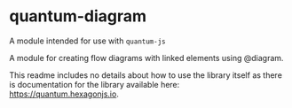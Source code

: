 # quantum-diagram

A module intended for use with `quantum-js`

A module for creating flow diagrams with linked elements using @diagram.

This readme includes no details about how to use the library itself as there is documentation for the library available here: https://quantum.hexagonjs.io.